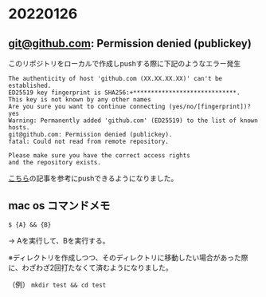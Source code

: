 # 20220126

## git@github.com: Permission denied (publickey) 
このリポジトリをローカルで作成しpushする際に下記のようなエラー発生

```
The authenticity of host 'github.com (XX.XX.XX.XX)' can't be established.
ED25519 key fingerprint is SHA256:+*****************************.
This key is not known by any other names
Are you sure you want to continue connecting (yes/no/[fingerprint])? yes
Warning: Permanently added 'github.com' (ED25519) to the list of known hosts.
git@github.com: Permission denied (publickey).
fatal: Could not read from remote repository.

Please make sure you have the correct access rights
and the repository exists.
```

[こちら](https://qiita.com/shizuma/items/2b2f873a0034839e47ce)の記事を参考にpushできるようになりました。

## mac os コマンドメモ

`$ {A} && {B}`

→ Aを実行して、Bを実行する。

※ディレクトリを作成しつつ、そのディレクトリに移動したい場合があった際に、わざわざ2回打たなくて済むようになりました。

（例）
`mkdir test && cd test`
